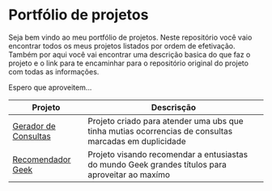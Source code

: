 # Portfólio de projetos  
Seja bem vindo ao meu portfólio de projetos.
Neste repositório você vaio encontrar todos os meus projetos listados por ordem de efetivação.
Também por aqui você vai encontrar uma descrição basica do que faz o projeto e o link para te encaminhar para o repositório original do projeto com todas as informações.  

Espero que aproveitem...


|Projeto|Descrisção|
|-----|-----|
|[Gerador de Consultas](https://github.com/bruunovsanttos/Gerador-de-Consultas)|Projeto criado para atender uma ubs que tinha mutias ocorrencias de consultas marcadas em duplicidade|
|[Recomendador Geek](https://github.com/bruunovsanttos/Recomendador)|Projeto visando recomendar a entusiastas do mundo Geek grandes títulos para aproveitar ao maxímo|
